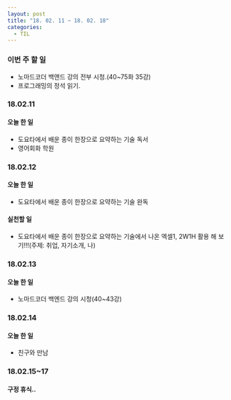 ```yaml
---
layout: post
title: "18. 02. 11 ~ 18. 02. 18"
categories:
  - TIL
---
```


### 이번 주 할 일
- 노마드코더 백앤드 강의 전부 시청.(40~75화 35강)
- 프로그래밍의 정석 읽기.

### 18.02.11
#### 오늘 한 일
- 도요타에서 배운 종이 한장으로 요약하는 기술 독서
- 영어회화 학원

### 18.02.12
#### 오늘 한 일
- 도요타에서 배운 종이 한장으로 요약하는 기술 완독

#### 실천할 일
- 도요타에서 배운 종이 한장으로 요약하는 기술에서 나온 엑셀1, 2W1H 활용 해 보기!!!(주제: 취업, 자기소개, 나)

### 18.02.13
#### 오늘 한 일
- 노마드코더 백엔드 강의 시청(40~43강)

### 18.02.14
#### 오늘 한 일
- 친구와 만남

### 18.02.15~17
#### 구정 휴식..
